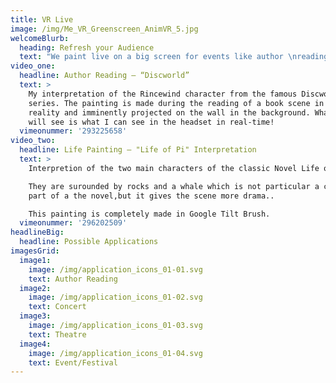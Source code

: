 ```yaml
---
title: VR Live
image: /img/Me_VR_Greenscreen_AnimVR_5.jpg
welcomeBlurb:
  heading: Refresh your Audience
  text: "We paint live on a big screen for events like author \nreadings, concerts, theatres and festivals. \x03VR Live painting will massivly intensify your main act in perfect symbiose. Give your audience a refreshing \nand unforgettable experience."
video_one:
  headline: Author Reading – “Discworld”
  text: >
    My interpretation of the Rincewind character from the famous Discworld
    series. The painting is made during the reading of a book scene in virtual
    reality and imminently projected on the wall in the background. What you
    will see is what I can see in the headset in real-time!
  vimeonummer: '293225658'
video_two:
  headline: Life Painting – "Life of Pi" Interpretation
  text: >
    Interpretion of the two main characters of the classic Novel Life of Pi.

    They are surounded by rocks and a whale which is not particular a certain
    part of a the novel,but it gives the scene more drama.. 

    This painting is completely made in Google Tilt Brush.
  vimeonummer: '296202509'
headlineBig:
  headline: Possible Applications
imagesGrid:
  image1:
    image: /img/application_icons_01-01.svg
    text: Author Reading
  image2:
    image: /img/application_icons_01-02.svg
    text: Concert
  image3:
    image: /img/application_icons_01-03.svg
    text: Theatre
  image4:
    image: /img/application_icons_01-04.svg
    text: Event/Festival
---
```


